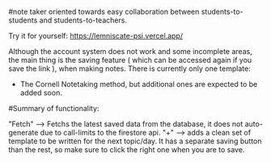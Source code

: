 #note taker oriented towards easy collaboration between students-to-students and students-to-teachers.    

Try it for yourself:
https://lemniscate-psi.vercel.app/


Although the account system does not work and some incomplete areas, the main thing is the saving feature ( which can be accessed again if you save the link ), when making notes.
There is currently only one template:  
- The Cornell Notetaking method, but additional ones are expected to be added soon.

#Summary of functionality:

"Fetch" --> Fetchs the latest saved data from the database, it does not auto-generate due to call-limits to the firestore api.
"+"    --> adds a clean set of template to be written for the next topic/day.    It has a separate saving button than the rest, so make sure to click the right one when you are to save.

